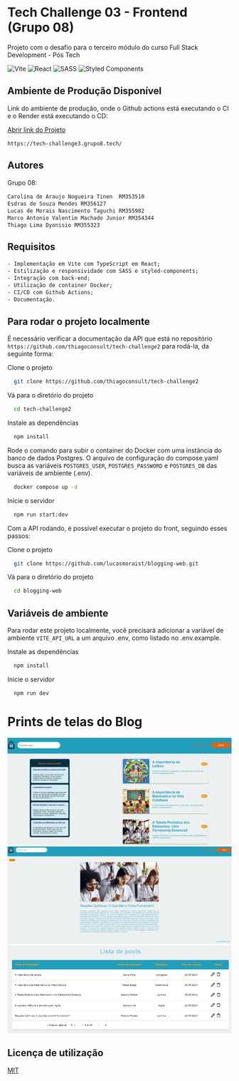 # Tech Challenge 03 - Frontend (Grupo 08)

Projeto com o desafio para o terceiro módulo do curso Full Stack Development - Pós Tech

    
![Vite](https://img.shields.io/badge/vite-%23646CFF.svg?style=for-the-badge&logo=vite&logoColor=white)
![React](https://img.shields.io/badge/react-%2320232a.svg?style=for-the-badge&logo=react&logoColor=%2361DAFB)
![SASS](https://img.shields.io/badge/SASS-hotpink.svg?style=for-the-badge&logo=SASS&logoColor=white)
![Styled Components](https://img.shields.io/badge/styled--components-DB7093?style=for-the-badge&logo=styled-components&logoColor=white)



## Ambiente de Produção Disponível

Link do ambiente de produção, onde o Github actions está executando o CI e o Render está executando o CD:

[Abrir link do Projeto](https://tech-challenge3.grupo8.tech/)

```
https://tech-challenge3.grupo8.tech/
```

## Autores

Grupo 08:

    Carolina de Araujo Nogueira Tinen  RM353510
    Esdras de Souza Mendes RM356127
    Lucas de Morais Nascimento Taguchi RM355982
    Marco Antonio Valentim Machado Junior RM354344
    Thiago Lima Dyonisio RM355323

## Requisitos

    - Implementação em Vite com TypeScript em React;
    - Estilização e responsividade com SASS e styled-components;
    - Integração com back-end;
    - Utilização de container Docker;
    - CI/CD com Github Actions;
    - Documentação.



## Para rodar o projeto localmente

É necessário verificar a documentação da API que está no repositório `https://github.com/thiagoconsult/tech-challenge2` para rodá-la, da seguinte forma:

Clone o projeto

```bash
  git clone https://github.com/thiagoconsult/tech-challenge2
```

Vá para o diretório do projeto

```bash
  cd tech-challenge2
```

Instale as dependências

```bash
  npm install
```

Rode o comando para subir o container do Docker com uma instância do banco de dados Postgres. O arquivo de configuração do compose.yaml busca as variáveis `POSTGRES_USER`, `POSTGRES_PASSWORD` e `POSTGRES_DB` das variáveis de ambiente (.env).

```bash
  docker compose up -d
```

Inicie o servidor

```bash
  npm run start:dev
```

Com a API rodando, é possível executar o projeto do front, seguindo esses passos:

Clone o projeto

```bash
  git clone https://github.com/lucasmoraist/blogging-web.git
```

Vá para o diretório do projeto

```bash
  cd blogging-web
```

## Variáveis de ambiente

Para rodar este projeto localmente, você precisará adicionar a variável de ambiente `VITE_API_URL` a um arquivo .env, como listado no .env.example.

Instale as dependências

```bash
  npm install
```

Inicie o servidor

```bash
  npm run dev
```
# Prints de telas do Blog

![Home Page](./public/assets/img/homepage.png)
![Post Detail](./public/assets/img/PostDetail.png)
![Admin View](./public/assets/img/AdminView.png)
## Licença de utilização

[MIT](https://choosealicense.com/licenses/mit/)